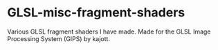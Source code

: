 # GLSL-misc-fragment-shaders
Various GLSL fragment shaders I have made. Made for the GLSL Image Processing System (GIPS) by kajott.
